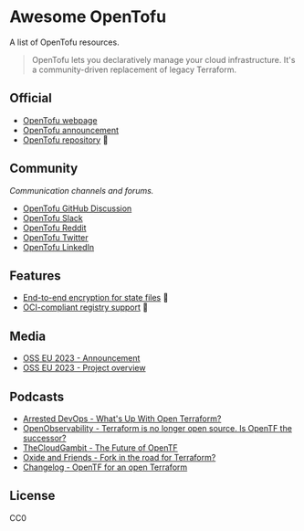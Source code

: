 # Awesome OpenTofu

A list of OpenTofu resources.

> OpenTofu lets you declaratively manage your cloud infrastructure. It's a community-driven replacement of legacy Terraform.

## Official

* [OpenTofu webpage](https://opentofu.org/)
* [OpenTofu announcement](https://opentofu.org/announcement)
* [OpenTofu repository](https://github.com/opentofu/opentofu) 🎉

## Community

*Communication channels and forums.*

* [OpenTofu GitHub Discussion](https://github.com/orgs/opentofu/discussions)
* [OpenTofu Slack](https://join.slack.com/t/opentfcommunity/shared_invite/zt-22ifsm1t2-AF6cL0cOdzivP8E~4deDJA)
* [OpenTofu Reddit](https://www.reddit.com/r/opentf/)
* [OpenTofu Twitter](https://twitter.com/opentofuorg)
* [OpenTofu LinkedIn](https://www.linkedin.com/company/opentofuorg/)

## Features

* [End-to-end encryption for state files](https://twitter.com/opentforg/status/1696597790661677207) 🚧
* [OCI-compliant registry support](https://twitter.com/opentforg/status/1696913055576387599) 🚧

## Media

* [OSS EU 2023 - Announcement](https://www.youtube.com/watch?v=Ha77rpusEDM&t=1190s)
* [OSS EU 2023 - Project overview](https://www.youtube.com/watch?v=-8sOE9-icmY&t=15116s)

## Podcasts

* [Arrested DevOps - What's Up With Open Terraform?](https://www.arresteddevops.com/open-tofu/)
* [OpenObservability - Terraform is no longer open source. Is OpenTF the successor?](https://www.youtube.com/watch?v=5QdUs9VKq5g)
* [TheCloudGambit - The Future of OpenTF](https://www.thecloudgambit.com/2236725/13576531-the-future-of-opentf-with-ohad-maislish)
* [Oxide and Friends - Fork in the road for Terraform?](https://www.youtube.com/watch?v=QaU94LY891M)
* [Changelog -  OpenTF for an open Terraform](https://changelog.com/podcast/556)

## License

CC0
